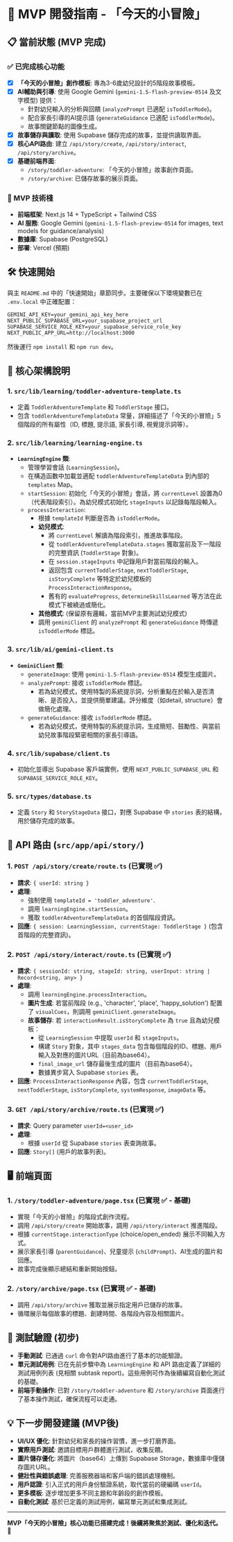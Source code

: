 # 🚀 MVP 開發指南 - 「今天的小冒險」

## 📋 當前狀態 (MVP 完成)

### ✅ 已完成核心功能
- [x] **「今天的小冒險」創作模板**: 專為3-6歲幼兒設計的5階段故事模板。
- [x] **AI輔助與引導**: 使用 Google Gemini (`gemini-1.5-flash-preview-0514` 及文字模型) 提供：
    - 針對幼兒輸入的分析與回饋 (`analyzePrompt` 已適配 `isToddlerMode`)。
    - 配合家長引導的AI提示語 (`generateGuidance` 已適配 `isToddlerMode`)。
    - 故事關鍵節點的圖像生成。
- [x] **故事儲存與讀取**: 使用 Supabase 儲存完成的故事，並提供讀取界面。
- [x] **核心API路由**: 建立 `/api/story/create`, `/api/story/interact`, `/api/story/archive`。
- [x] **基礎前端界面**:
    - `/story/toddler-adventure`: 「今天的小冒險」故事創作頁面。
    - `/story/archive`: 已儲存故事的展示頁面。

### 🎯 MVP 技術棧
- **前端框架**: Next.js 14 + TypeScript + Tailwind CSS
- **AI 服務**: Google Gemini (`gemini-1.5-flash-preview-0514` for images, text models for guidance/analysis)
- **數據庫**: Supabase (PostgreSQL)
- **部署**: Vercel (預期)

## 🛠 快速開始

與主 `README.md` 中的「快速開始」章節同步。主要確保以下環境變數已在 `.env.local` 中正確配置：
```env
GEMINI_API_KEY=your_gemini_api_key_here
NEXT_PUBLIC_SUPABASE_URL=your_supabase_project_url
SUPABASE_SERVICE_ROLE_KEY=your_supabase_service_role_key
NEXT_PUBLIC_APP_URL=http://localhost:3000 
```
然後運行 `npm install` 和 `npm run dev`。

## 🧠 核心架構說明

### 1. `src/lib/learning/toddler-adventure-template.ts`
- 定義 `ToddlerAdventureTemplate` 和 `ToddlerStage` 接口。
- 包含 `toddlerAdventureTemplateData` 常量，詳細描述了「今天的小冒險」5個階段的所有屬性（ID, 標題, 提示語, 家長引導, 視覺提示詞等）。

### 2. `src/lib/learning/learning-engine.ts`
- **`LearningEngine` 類**:
    - 管理學習會話 (`LearningSession`)。
    - 在構造函數中加載並適配 `toddlerAdventureTemplateData` 到內部的 `templates` Map。
    - `startSession`: 初始化「今天的小冒險」會話，將 `currentLevel` 設置為0（代表階段索引）。為幼兒模式初始化 `stageInputs` 以記錄每階段輸入。
    - `processInteraction`:
        - 根據 `templateId` 判斷是否為 `isToddlerMode`。
        - **幼兒模式**:
            - 將 `currentLevel` 解讀為階段索引，推進故事階段。
            - 從 `toddlerAdventureTemplateData.stages` 獲取當前及下一階段的完整資訊 (`ToddlerStage` 對象)。
            - 在 `session.stageInputs` 中記錄用戶對當前階段的輸入。
            - 返回包含 `currentToddlerStage`, `nextToddlerStage`, `isStoryComplete` 等特定於幼兒模板的 `ProcessInteractionResponse`。
            - 舊有的 `evaluateProgress`, `determineSkillsLearned` 等方法在此模式下被繞過或簡化。
        - **其他模式**: (保留原有邏輯，當前MVP主要測試幼兒模式)
        - 調用 `geminiClient` 的 `analyzePrompt` 和 `generateGuidance` 時傳遞 `isToddlerMode` 標誌。

### 3. `src/lib/ai/gemini-client.ts`
- **`GeminiClient` 類**:
    - `generateImage`: 使用 `gemini-1.5-flash-preview-0514` 模型生成圖片。
    - `analyzePrompt`: 接收 `isToddlerMode` 標誌。
        - 若為幼兒模式，使用特製的系統提示詞，分析重點在於輸入是否清晰、是否投入，並提供簡單建議。評分維度（如detail, structure）會做簡化處理。
    - `generateGuidance`: 接收 `isToddlerMode` 標誌。
        - 若為幼兒模式，使用特製的系統提示詞，生成簡短、鼓勵性、與當前幼兒故事階段緊密相關的家長引導語。

### 4. `src/lib/supabase/client.ts`
- 初始化並導出 Supabase 客戶端實例，使用 `NEXT_PUBLIC_SUPABASE_URL` 和 `SUPABASE_SERVICE_ROLE_KEY`。

### 5. `src/types/database.ts`
- 定義 `Story` 和 `StoryStageData` 接口，對應 Supabase 中 `stories` 表的結構，用於儲存完成的故事。

## 🔌 API 路由 (`src/app/api/story/`)

### 1. `POST /api/story/create/route.ts` (已實現 ✅)
- **請求**: `{ userId: string }`
- **處理**:
    - 強制使用 `templateId = 'toddler_adventure'`.
    - 調用 `learningEngine.startSession`。
    - 獲取 `toddlerAdventureTemplateData` 的首個階段資訊。
- **回應**: `{ session: LearningSession, currentStage: ToddlerStage }` (包含首階段的完整資訊)。

### 2. `POST /api/story/interact/route.ts` (已實現 ✅)
- **請求**: `{ sessionId: string, stageId: string, userInput: string | Record<string, any> }`
- **處理**:
    - 調用 `learningEngine.processInteraction`。
    - **圖片生成**: 若當前階段 (e.g., 'character', 'place', 'happy_solution') 配置了 `visualCues`，則調用 `geminiClient.generateImage`。
    - **故事儲存**: 若 `interactionResult.isStoryComplete` 為 `true` 且為幼兒模板：
        - 從 `LearningSession` 中提取 `userId` 和 `stageInputs`。
        - 構建 `Story` 對象，其中 `stages_data` 包含每個階段的ID、標題、用戶輸入及對應的圖片URL（目前為base64）。
        - `final_image_url` 儲存最後生成的圖片（目前為base64）。
        - 數據異步寫入 Supabase `stories` 表。
- **回應**: `ProcessInteractionResponse` 內容，包含 `currentToddlerStage`, `nextToddlerStage`, `isStoryComplete`, `systemResponse`, `imageData` 等。

### 3. `GET /api/story/archive/route.ts` (已實現 ✅)
- **請求**: Query parameter `userId=<user_id>`
- **處理**:
    - 根據 `userId` 從 Supabase `stories` 表查詢故事。
- **回應**: `Story[]` (用戶的故事列表)。

## 🖥️ 前端頁面

### 1. `/story/toddler-adventure/page.tsx` (已實現 ✅ - 基礎)
- 實現「今天的小冒險」的階段式創作流程。
- 調用 `/api/story/create` 開始故事，調用 `/api/story/interact` 推進階段。
- 根據 `currentStage.interactionType` (choice/open_ended) 展示不同輸入方式。
- 展示家長引導 (`parentGuidance`)、兒童提示 (`childPrompt`)、AI生成的圖片和回應。
- 故事完成後顯示總結和重新開始按鈕。

### 2. `/story/archive/page.tsx` (已實現 ✅ - 基礎)
- 調用 `/api/story/archive` 獲取並展示指定用戶已儲存的故事。
- 循環展示每個故事的標題、創建時間、各階段內容及相關圖片。

## 🧪 測試驗證 (初步)
- **手動測試**: 已通過 `curl` 命令對API路由進行了基本的功能驗證。
- **單元測試用例**: 已在先前步驟中為 `LearningEngine` 和 API 路由定義了詳細的測試用例列表 (見相關 subtask report)。這些用例可作為後續編寫自動化測試的基礎。
- **前端手動操作**: 已對 `/story/toddler-adventure` 和 `/story/archive` 頁面進行了基本操作測試，確保流程可以走通。

## 💡 下一步開發建議 (MVP後)
- **UI/UX 優化**: 針對幼兒和家長的操作習慣，進一步打磨界面。
- **實際用戶測試**: 邀請目標用戶群體進行測試，收集反饋。
- **圖片儲存優化**: 將圖片（base64）上傳到 Supabase Storage，數據庫中僅儲存圖片URL。
- **健壯性與錯誤處理**: 完善服務器端和客戶端的錯誤處理機制。
- **用戶認證**: 引入正式的用戶身份驗證系統，取代當前的硬編碼 `userId`。
- **更多模板**: 逐步增加更多不同主題和年齡段的創作模板。
- **自動化測試**: 基於已定義的測試用例，編寫單元測試和集成測試。

---

**MVP「今天的小冒險」核心功能已搭建完成！後續將聚焦於測試、優化和迭代。** 🌟